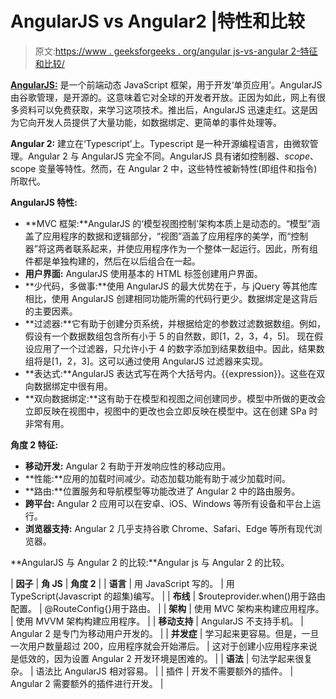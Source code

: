 # AngularJS vs Angular2 |特性和比较

> 原文:[https://www . geeksforgeeks . org/angular js-vs-angular 2-特征和比较/](https://www.geeksforgeeks.org/angularjs-vs-angular2-features-and-comparison/)

**[AngularJS:](https://www.geeksforgeeks.org/introduction-to-angularjs/)** 是一个前端动态 JavaScript 框架，用于开发‘单页应用’。AngularJS 由谷歌管理，是开源的。这意味着它对全球的开发者开放。正因为如此，网上有很多资料可以免费获取，来学习这项技术。推出后，AngularJS 迅速走红。这是因为它向开发人员提供了大量功能，如数据绑定、更简单的事件处理等。

**Angular 2:** 建立在‘Typescript’上。Typescript 是一种开源编程语言，由微软管理。Angular 2 与 AngularJS 完全不同。AngularJS 具有诸如控制器、$scope、$scope 变量等特性。然而，在 Angular 2 中，这些特性被新特性(即组件和指令)所取代。

**AngularJS 特性:**

*   **MVC 框架:**AngularJS 的‘模型视图控制’架构本质上是动态的。“模型”涵盖了应用程序的数据和逻辑部分，“视图”涵盖了应用程序的美学，而“控制器”将这两者联系起来，并使应用程序作为一个整体一起运行。因此，所有组件都是单独构建的，然后在以后组合在一起。
*   **用户界面:** AngularJS 使用基本的 HTML 标签创建用户界面。
*   **少代码，多做事:**使用 AngularJS 的最大优势在于，与 jQuery 等其他库相比，使用 AngularJS 创建相同功能所需的代码行更少。数据绑定是这背后的主要因素。
*   **过滤器:**它有助于创建分页系统，并根据给定的参数过滤数据数组。例如，假设有一个数据数组包含所有小于 5 的自然数，即[1，2，3，4，5]。
    现在假设应用了一个过滤器，只允许小于 4 的数字添加到结果数组中。因此，结果数组将是[1，2，3]。这可以通过使用 AngularJS 过滤器来实现。
*   **表达式:**AngularJS 表达式写在两个大括号内。{{expression}}。这些在双向数据绑定中很有用。
*   **双向数据绑定:**这有助于在模型和视图之间创建同步。模型中所做的更改会立即反映在视图中，视图中的更改也会立即反映在模型中。这在创建 SPa 时非常有用。

**角度 2 特征:**

*   **移动开发:** Angular 2 有助于开发响应性的移动应用。
*   **性能:**应用的加载时间减少。动态加载功能有助于减少加载时间。
*   **路由:**位置服务和导航模型等功能改进了 Angular 2 中的路由服务。
*   **跨平台:** Angular 2 应用可以在安卓、iOS、Windows 等所有设备和平台上运行。
*   **浏览器支持:** Angular 2 几乎支持谷歌 Chrome、Safari、Edge 等所有现代浏览器。

**AngularJS 与 Angular 2 的比较:**Angular js 与 Angular 2 的比较。

| **因子** | **角 JS** | **角度 2** |
| **语言** | 用 JavaScript 写的。 | 用 TypeScript(Javascript 的超集)编写。 |
| **布线** | $routeprovider.when()用于路由配置。 | @RouteConfig{}用于路由。 |
| **架构** | 使用 MVC 架构来构建应用程序。 | 使用 MVVM 架构构建应用程序。 |
| **移动支持** | AngularJS 不支持手机。 | Angular 2 是专门为移动用户开发的。 |
| **并发症** | 学习起来更容易。但是，一旦一次用户数量超过 200，应用程序就会开始滞后。 | 这对于创建小应用程序来说是低效的，因为设置 Angular 2 开发环境是困难的。 |
| **语法** | 句法学起来很复杂。 | 语法比 AngularJS 相对容易。 |
| 插件 | 开发不需要额外的插件。 | Angular 2 需要额外的插件进行开发。 |